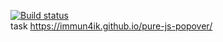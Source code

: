 [![Build status](https://ci.appveyor.com/api/projects/status/dgw4vkkentk415mh?svg=true)](https://ci.appveyor.com/project/immun4ik/pure-js-popover)  
task https://immun4ik.github.io/pure-js-popover/